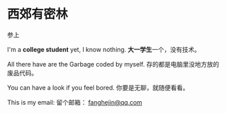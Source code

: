 # 西郊有密林
参上

I'm a **college student** yet, I know nothing.
**大一学生**一个，没有技术。

All there have are the Garbage coded by myself.
存的都是电脑里没地方放的废品代码。

You can have a look if you feel bored.
你要是无聊，就随便看看。

This is my email:
留个邮箱：
fanghejin@qq.com
